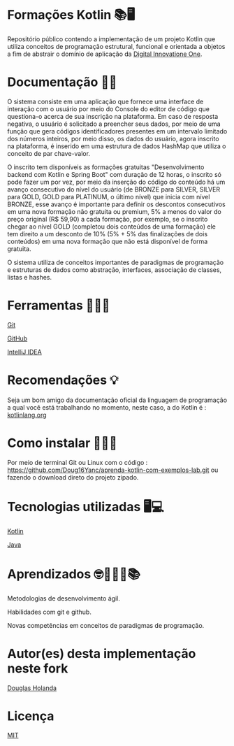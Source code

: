 # Formações Kotlin 📚🖥️

Repositório público contendo a implementação de um projeto Kotlin que utiliza conceitos de programação estrutural, funcional e orientada a objetos a fim de abstrair o domínio de aplicação da [Digital Innovatione One](https://github.com/digitalinnovationone).

# Documentação 📃📄


O sistema consiste em uma aplicação que fornece uma interface de interação com o usuário por meio do Console do editor de código que questiona-o acerca de sua inscrição na plataforma. Em caso de resposta negativa, o usuário é solicitado a preencher seus dados, por meio de uma função que gera códigos identificadores presentes em um intervalo limitado dos números inteiros, por meio disso, os dados do usuário, agora inscrito na plataforma, é inserido em uma estrutura de dados HashMap que utiliza o conceito de par chave-valor.

O inscrito tem disponíveis as formações gratuitas "Desenvolvimento backend com Kotlin e Spring Boot" com duração de 12 horas, o inscrito só pode fazer um por vez, por meio da inserção do código do conteúdo há um avanço consecutivo do nível do usuário (de BRONZE para SILVER, SILVER para GOLD, GOLD para PLATINUM, o último nível) que inicia com nível BRONZE, esse avanço é importante para definir os descontos consecutivos em uma nova formação não gratuita ou premium, 5% a menos do valor do preço original (R$ 59,90) a cada formação, por exemplo, se o inscrito chegar ao nível GOLD (completou dois conteúdos de uma formação) ele tem direito a um desconto de 10% (5% + 5% das finalizações de dois conteúdos) em uma nova formação que não está disponível de forma gratuita.  

O sistema utiliza de conceitos importantes de paradigmas de programação e estruturas de dados como abstração, interfaces, associação de classes, listas e hashes.

# Ferramentas 👨🏽‍💻

[Git](https://git-scm.com/)

[GitHub](https://github.com)

[IntelliJ IDEA](https://www.jetbrains.com/idea/promo/)

# Recomendações 💡

Seja um bom amigo da documentação oficial da linguagem de programação a qual você está trabalhando no momento, neste caso, a do Kotlin é :
[kotlinlang.org](https://kotlinlang.org/)

# Como instalar 👨🏽‍🔧

Por meio de terminal Git ou Linux com o código :
https://github.com/Doug16Yanc/aprenda-kotlin-com-exemplos-lab.git ou fazendo o download direto do projeto zipado.

# Tecnologias utilizadas 🖥️💻

[Kotlin](https://kotlinlang.org/)

[Java](https://docs.oracle.com/en/java/)

# Aprendizados 🤓👨🏽‍🎓📚

Metodologias de desenvolvimento ágil.

Habilidades com git e github.

Novas competências em conceitos de 
paradigmas de programação.

# Autor(es) desta implementação neste fork

[Douglas Holanda](https://github.com/Doug16Yanc)

# Licença

[MIT](https://choosealicense.com/licenses/mit/)


